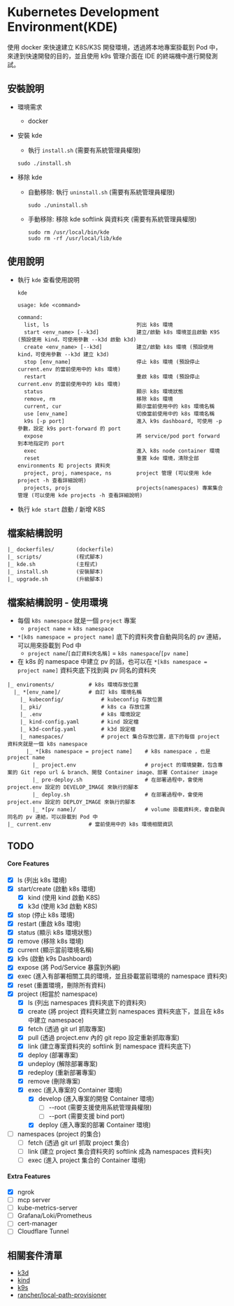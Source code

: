 # Kubernetes Development Environment(KDE)

使用 docker 來快速建立 K8S/K3S 開發環境，透過將本地專案掛載到 Pod 中，來達到快速開發的目的，並且使用 k9s 管理介面在 IDE 的終端機中進行開發測試。

## 安裝說明

- 環境需求

  - docker

- 安裝 kde
  - 執行 `install.sh` (需要有系統管理員權限)
  ```
  sudo ./install.sh
  ```
- 移除 kde
  - 自動移除: 執行 `uninstall.sh` (需要有系統管理員權限)
    ```
    sudo ./uninstall.sh
    ```
  - 手動移除: 移除 kde softlink 與資料夾 (需要有系統管理員權限)
    ```
    sudo rm /usr/local/bin/kde
    sudo rm -rf /usr/local/lib/kde
    ```

## 使用說明

- 執行 `kde` 查看使用說明

  ```
  kde
  ```

  ```
  usage: kde <command>

  command:
    list, ls                            列出 k8s 環境
    start <env_name> [--k3d]            建立/啟動 k8s 環境並且啟動 K9S (預設使用 kind，可使用參數 --k3d 啟動 k3d)
    create <env_name> [--k3d]           建立/啟動 k8s 環境 (預設使用 kind，可使用參數 --k3d 建立 k3d)
    stop [env_name]                     停止 k8s 環境 (預設停止 current.env 的當前使用中的 k8s 環境)
    restart                             重啟 k8s 環境 (預設停止 current.env 的當前使用中的 k8s 環境)
    status                              顯示 k8s 環境狀態
    remove, rm                          移除 k8s 環境
    current, cur                        顯示當前使用中的 k8s 環境名稱
    use [env_name]                      切換當前使用中的 k8s 環境名稱
    k9s [-p port]                       進入 k9s dashboard, 可使用 -p 參數，設定 k9s port-forward 的 port
    expose                              將 service/pod port forward 到本地指定的 port
    exec                                進入 k8s node container 環境
    reset                               重置 kde 環境，清除全部 environments 和 projects 資料夾
    project, proj, namespace, ns        project 管理 (可以使用 kde project -h 查看詳細說明)
    projects, projs                     projects(namespaces) 專案集合管理 (可以使用 kde projects -h 查看詳細說明)
  ```

- 執行 `kde start` 啟動 / 新增 K8S

## 檔案結構說明

```
|_ dockerfiles/       (dockerfile)
|_ scripts/           (程式腳本)
|_ kde.sh             (主程式)
|_ install.sh         (安裝腳本)
|_ upgrade.sh         (升級腳本)
```

## 檔案結構說明 - 使用環境

- 每個 `k8s namespace` 就是一個 `project` 專案
  - `project name` = `k8s namespace`
- `*[k8s namespace = project name]` 底下的資料夾會自動與同名的 pv 連結，可以用來掛載到 Pod 中
  - `project name`/`[自訂資料夾名稱]` = `k8s namespace`/`[pv name]`
- 在 k8s 的 namespace 中建立 pv 的話，也可以在 `*[k8s namespace = project name]` 資料夾底下找到與 pv 同名的資料夾

```
|_ enviroments/           # k8s 環境存放位置
  |_ *[env_name]/         # 自訂 k8s 環境名稱
    |_ kubeconfig/            # kubeconfig 存放位置
    |_ pki/                   # k8s ca 存放位置
    |_ .env                   # k8s 環境設定
    |_ kind-config.yaml       # kind 設定檔
    |_ k3d-config.yaml        # k3d 設定檔
    |_ namespaces/            # project 集合存放位置，底下的每個 project 資料夾就是一個 k8s namespace
      |_ *[k8s namespace = project name]    # k8s namespace ，也是 project name
        |_ project.env                      # project 的環境變數，包含專案的 Git repo url & branch、開發 Container image、部署 Container image
        |_ pre-deploy.sh                    # 在部署過程中，會使用 project.env 設定的 DEVELOP_IMAGE 來執行的腳本
        |_ deploy.sh                        # 在部署過程中，會使用 project.env 設定的 DEPLOY_IMAGE 來執行的腳本
        |_ *[pv name]/                      # volume 掛載資料夾，會自動與同名的 pv 連結，可以掛載到 Pod 中
|_ current.env            # 當前使用中的 k8s 環境相關資訊
```

## TODO

#### Core Features

- [x] ls (列出 k8s 環境)
- [x] start/create (啟動 k8s 環境)
  - [x] kind (使用 kind 啟動 K8S)
  - [x] k3d (使用 k3d 啟動 K8S)
- [x] stop (停止 k8s 環境)
- [x] restart (重啟 k8s 環境)
- [x] status (顯示 k8s 環境狀態)
- [x] remove (移除 k8s 環境)
- [x] current (顯示當前環境名稱)
- [x] k9s (啟動 k9s Dashboard)
- [x] expose (將 Pod/Service 暴露到外網)
- [x] exec (進入有部署相關工具的環境，並且掛載當前環境的 namespace 資料夾)
- [x] reset (重置環境，刪除所有資料)
- [x] project (相當於 namespace)
  - [x] ls (列出 namespaces 資料夾底下的資料夾)
  - [x] create (將 project 資料夾建立到 namespaces 資料夾底下，並且在 k8s 中建立 namespace)
  - [x] fetch (透過 git url 抓取專案)
  - [x] pull (透過 project.env 內的 git repo 設定重新抓取專案)
  - [x] link (建立專案資料夾的 softlink 到 namespace 資料夾底下)
  - [x] deploy (部署專案)
  - [x] undeploy (解除部署專案)
  - [x] redeploy (重新部署專案)
  - [x] remove (刪除專案)
  - [x] exec (進入專案的 Container 環境)
    - [x] develop (進入專案的開發 Container 環境)
      - [ ] --root (需要支援使用系統管理員權限)
      - [ ] --port (需要支援 bind port)
    - [x] deploy (進入專案的部署 Container 環境)
- [ ] namespaces (project 的集合)
  - [ ] fetch (透過 git url 抓取 project 集合)
  - [ ] link (建立 project 集合資料夾的 softlink 成為 namespaces 資料夾)
  - [ ] exec (進入 project 集合的 Container 環境)

#### Extra Features

- [x] ngrok
- [ ] mcp server
- [ ] kube-metrics-server
- [ ] Grafana/Loki/Prometheus
- [ ] cert-manager
- [ ] Cloudflare Tunnel

## 相關套件清單

- [k3d](https://k3d.io/stable/)
- [kind](https://kind.sigs.k8s.io/)
- [k9s](https://k9scli.io/)
- [rancher/local-path-provisioner](https://github.com/rancher/local-path-provisioner)
